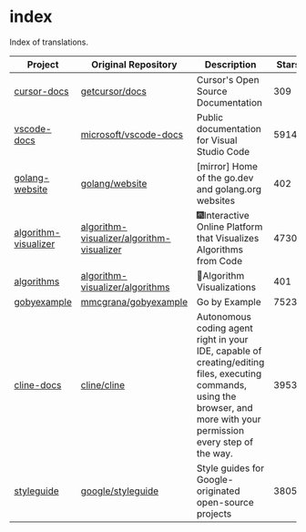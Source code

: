 # index
Index of translations.

| Project | Original Repository | Description | Stars |
| --- | --- | --- | --- |
| [cursor-docs](https://github.com/Project-Translation/cursor-docs) | [getcursor/docs](https://github.com/getcursor/docs) | Cursor's Open Source Documentation | 309 |
| [vscode-docs](https://github.com/Project-Translation/vscode-docs) | [microsoft/vscode-docs](https://github.com/microsoft/vscode-docs) | Public documentation for Visual Studio Code | 5914 |
| [golang-website](https://github.com/Project-Translation/golang-website) | [golang/website](https://github.com/golang/website) | [mirror] Home of the go.dev and golang.org websites | 402 |
| [algorithm-visualizer](https://github.com/Project-Translation/algorithm-visualizer) | [algorithm-visualizer/algorithm-visualizer](https://github.com/algorithm-visualizer/algorithm-visualizer) | :fireworks:Interactive Online Platform that Visualizes Algorithms from Code | 47300 |
| [algorithms](https://github.com/Project-Translation/algorithms) | [algorithm-visualizer/algorithms](https://github.com/algorithm-visualizer/algorithms) | :crystal_ball:Algorithm Visualizations | 401 |
| [gobyexample](https://github.com/Project-Translation/gobyexample) | [mmcgrana/gobyexample](https://github.com/mmcgrana/gobyexample) | Go by Example | 7523 |
| [cline-docs](https://github.com/Project-Translation/cline-docs) | [cline/cline](https://github.com/cline/cline) | Autonomous coding agent right in your IDE, capable of creating/editing files, executing commands, using the browser, and more with your permission every step of the way. | 39535 |
| [styleguide](https://github.com/Project-Translation/styleguide) | [google/styleguide](https://github.com/google/styleguide) | Style guides for Google-originated open-source projects | 38055 |
